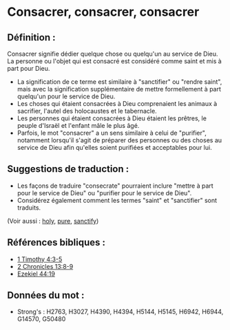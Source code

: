 # Consacrer, consacrer, consacrer

## Définition :

Consacrer signifie dédier quelque chose ou quelqu'un au service de Dieu. La personne ou l'objet qui est consacré est considéré comme saint et mis à part pour Dieu.

* La signification de ce terme est similaire à "sanctifier" ou "rendre saint", mais avec la signification supplémentaire de mettre formellement à part quelqu'un pour le service de Dieu.
* Les choses qui étaient consacrées à Dieu comprenaient les animaux à sacrifier, l'autel des holocaustes et le tabernacle.
* Les personnes qui étaient consacrées à Dieu étaient les prêtres, le peuple d'Israël et l'enfant mâle le plus âgé.
* Parfois, le mot "consacrer" a un sens similaire à celui de "purifier", notamment lorsqu'il s'agit de préparer des personnes ou des choses au service de Dieu afin qu'elles soient purifiées et acceptables pour lui.

## Suggestions de traduction :

* Les façons de traduire "consecrate" pourraient inclure "mettre à part pour le service de Dieu" ou "purifier pour le service de Dieu".
* Considérez également comment les termes "saint" et "sanctifier" sont traduits.

(Voir aussi : [holy](../kt/holy.md), [pure](../kt/purify.md), [sanctify](../kt/sanctify.md))

## Références bibliques :

* [1 Timothy 4:3-5](rc://en/tn/help/1ti/04/03)
* [2 Chronicles 13:8-9](rc://en/tn/help/2ch/13/08)
* [Ezekiel 44:19](rc://en/tn/help/ezk/44/19)

## Données du mot :

* Strong's : H2763, H3027, H4390, H4394, H5144, H5145, H6942, H6944, G14570, G50480
